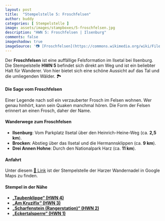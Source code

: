 ```yaml
---
layout: post
title:  "Stempelstelle 5: Froschfelsen"
author: buddy
categories: [ Stempelstelle ]
image: assets/images/stampboxes/5-froschfelsen.jpg
description: "HWN 5: Froschfelsen | Ilsenburg"
comments: false
imageshadow: true
imageSource: '📷 [Froschfelsen](https://commons.wikimedia.org/wiki/File:Froschfelsen.jpg) von <a href="https://de.wikipedia.org/wiki/User:Hejkal" class="extiw" title="de:User:Hejkal">Hejkal</a> unter Lizenz [CC BY-SA 2.0 de](https://creativecommons.org/licenses/by-sa/2.0/de/deed.en)'
---
```


Der **Froschfelsen** ist eine auffällige Felsformation im Ilsetal bei Ilsenburg. Die Stempelstelle **HWN 5** befindet sich direkt am Weg und ist ein beliebter Halt für Wanderer. Von hier bietet sich eine schöne Aussicht auf das Tal und die umliegenden Wälder. 🏞️

#### Die Sage vom Froschfelsen

Einer Legende nach soll ein verzauberter Frosch im Felsen wohnen. Wer genau hinhört, kann sein Quaken manchmal hören. Die Form der Felsen erinnert an einen Frosch, daher der Name.

#### Wanderwege zum Froschfelsen

- **Ilsenburg**: Vom Parkplatz Ilsetal über den Heinrich-Heine-Weg (ca. **2,5 km**).
- **Brocken**: Abstieg über das Ilsetal und die Hermannsklippen (ca. **9 km**).
- **Drei Annen Hohne**: Durch den Nationalpark Harz (ca. **11 km**).

#### Anfahrt

Unter diesem [📍 Link](https://www.google.com/maps/dir/?api=1&origin=&destination=51.81186%2C%2010.62598) ist der Stempelstelle der Harzer Wandernadel in Google Maps zu finden.

#### Stempel in der Nähe

- [**„Taubenklippe“ (HWN 4)**](/stempelstelle-4-taubenklippe)
- [**„Am Kruzifix“ (HWN 3)**](/stempelstelle-3-am-kruzifix)
- [**„Scharfenstein (Rangerstation)“ (HWN 2)**](/stempelstelle-2-scharfenstein-rangerstation)
- [**„Eckertalsperre“ (HWN 1)**](/stempelstelle-1-eckertalsperre-staumauer)
